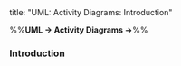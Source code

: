 <frontmatter>
title: "UML: Activity Diagrams: Introduction"
</frontmatter>

<link rel="stylesheet" href="{{baseUrl}}/css/textbook.css">

<div class="website-content" id="all">

%%**UML → Activity Diagrams →**%%

### Introduction

<div id="main">

<include src="./what/embed.md" boilerplate  />

</div>
</div>
